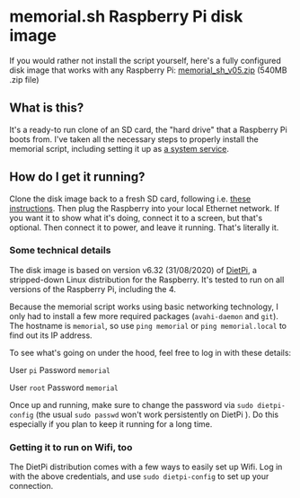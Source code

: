 # memorial.sh Raspberry Pi disk image

If you would rather not install the script yourself, here's a fully configured disk image that works with any Raspberry Pi: [memorial_sh_v05.zip](https://christiansievers.info/files/memorial_sh_v05.zip) (540MB .zip file)

## What is this?

It's a ready-to run clone of an SD card, the "hard drive" that a Raspberry Pi boots from. I've taken all the necessary steps to properly install the memorial script, including setting it up as [a system service](how_to_make_run_as_system_service.md). 

## How do I get it running?

Clone the disk image back to a fresh SD card, following i.e. [these instructions](https://www.raspberrypi.org/documentation/installation/installing-images/README.md). Then plug the Raspberry into your local Ethernet network. If you want it to show what it's doing, connect it to a screen, but that's optional. Then connect it to power, and leave it running. That's literally it. 


### Some technical details

The disk image is based on version v6.32 (31/08/2020) of [DietPi](https://dietpi.com/), a stripped-down Linux distribution for the Raspberry. It's tested to run on all versions of the Raspberry Pi, including the 4.

Because the memorial script works using basic networking technology, I only had to install a few more required packages (`avahi-daemon` and `git`). The hostname is `memorial`, so use `ping memorial` or `ping memorial.local` to find out its IP address. 

To see what's going on under the hood, feel free to log in with these details:

User `pi` 
Password `memorial`

User `root`
Password `memorial`

Once up and running, make sure to change the password via  `sudo dietpi-config` (the usual `sudo passwd` won't work persistently on DietPi ). Do this especially if you plan to keep it running for a long time.

### Getting it to run on Wifi, too

The DietPi distribution comes with a few ways to easily set up Wifi. Log in with the above credentials, and use `sudo dietpi-config` to set up your connection.
